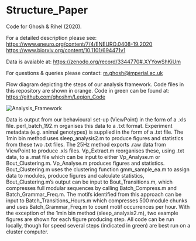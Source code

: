 # Structure_Paper

Code for Ghosh & Rihel (2020). 

For a detailed description please see: 
https://www.eneuro.org/content/7/4/ENEURO.0408-19.2020
https://www.biorxiv.org/content/10.1101/694471v1

Data is avaiable at: 
https://zenodo.org/record/3344770#.XYYowShKiUm

For questions & queries please contact: 
m.ghosh@imperial.ac.uk

Flow diagram depicting the steps of our analysis framework. Code files in this repository are shown in orange. Code in green can be found at: https://github.com/ghoshm/Legion_Code 

![Analysis_Framework](https://user-images.githubusercontent.com/26411096/65374080-9a581f80-dc7d-11e9-9230-55e011ccab18.png)

Data is output from our behavioural set-up (ViewPoint) in the form of a .xls file. perl_batch_192.m organises this data to a .txt format. Experiment metadata (e.g. animal genotypes) is supplied in the form of a .txt file. The 1min bin method uses sleep_analysis2.m to produce figures and statistics from these two .txt files. The 25Hz method exports .raw data from ViewPoint to produce .xls files. Vp_Extract.m reorganises these, using .txt data, to a .mat file which can be input to either Vp_Analyse.m or Bout_Clustering.m. Vp_Analyse.m produces figures and statistics. Bout_Clustering.m uses the clustering function gmm_sample_ea.m to assign data to modules, produce figures and calculate statistics, Bout_Clustering.m’s output can be input to Bout_Transitions.m, which compresses full modular sequences by calling Batch_Compress.m and Batch_Grammar_Freq.m. The motifs identified from this approach can be input to Batch_Transitions_Hours.m which compresses 500 module chunks and uses Batch_Grammar_Freq.m to count motif occurrences per hour. With the exception of the 1min bin method (sleep_analysis2.m), two example figures are shown for each figure producing step. All code can be run locally, though for speed several steps (indicated in green) are best run on a cluster computer.
